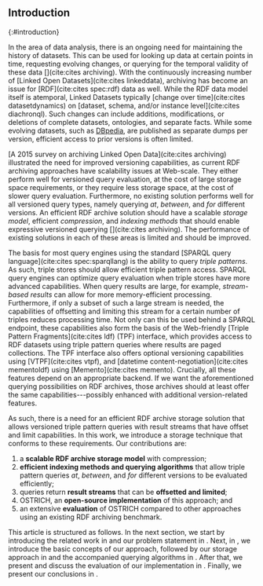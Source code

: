 ## Introduction
{:#introduction}

In the area of data analysis,
there is an ongoing need for maintaining the history of datasets.
This can be used for looking up data at certain points in time,
requesting evolving changes,
or querying for the temporal validity of these data [](cite:cites archiving).
With the continuously increasing number of [Linked Open Datasets](cite:cites linkeddata),
archiving has become an issue for [RDF](cite:cites spec:rdf) data as well.
While the RDF data model itself is atemporal, Linked Datasets typically [change over time](cite:cites datasetdynamics) on
[dataset, schema, and/or instance level](cite:cites diachronql).
Such changes can include additions,
modifications, or deletions of complete datasets, ontologies, and separate facts.
While some evolving datasets, such as [DBpedia](dbpedia),
are published as separate dumps per version,
efficient access to prior versions is often limited.

[A 2015 survey on archiving Linked Open Data](cite:cites archiving) illustrated the need for improved versioning capabilities,
as current RDF archiving approaches have scalability issues at Web-scale.
They either perform well for versioned query evaluation, at the cost of large storage space requirements,
or they require less storage space, at the cost of slower query evaluation.
Furthermore, no existing solution performs well for all versioned query types, namely querying *at*, *between*, and *for* different versions.
An efficient RDF archive solution should have a scalable *storage model*,
efficient *compression*, and *indexing methods* that should enable expressive versioned querying [](cite:cites archiving).
The performance of existing solutions in each of these areas is limited and should be improved.

The basis for most query engines using the standard [SPARQL query language](cite:cites spec:sparqllang)
is the ability to query _triple patterns_.
As such, triple stores should allow efficient triple pattern access.
SPARQL query engines can optimize query evaluation when triple stores have more advanced capabilities.
When query results are large, for example, _stream-based results_ can allow for more memory-efficient processing.
Furthermore, if only a subset of such a large stream is needed,
the capabilities of offsetting and limiting this stream for a certain number of triples reduces processing time.
Not only can this be used behind a SPARQL endpoint, these capabilities also form the basis
of the Web-friendly [Triple Pattern Fragments](cite:cites ldf) (TPF) interface,
which provides access to RDF datasets using triple pattern queries where results are paged collections.
The TPF interface also offers optional versioning capabilities using [VTPF](cite:cites vtpf),
and [datetime content-negotiation](cite:cites mementoldf) using [Memento](cite:cites memento).
Crucially, all these features depend on an appropriate backend.
If we want the aforementioned querying possibilities on RDF archives,
those archives should at least offer the same capabilities---possibly enhanced
with additional version-related features.

As such, there is a need for an efficient RDF archive storage solution that allows versioned triple pattern queries
with result streams that have offset and limit capabilities.
In this work, we introduce a storage technique that conforms to these requirements.
Our contributions are:

1. a **scalable RDF archive storage model** with compression;
2. **efficient indexing methods and querying algorithms** that allow triple pattern queries *at*, *between*, and *for* different versions to be evaluated efficiently;
3. queries return **result streams** that can be **offsetted and limited**;
4. OSTRICH, an **open-source implementation** of this approach; and
5. an extensive **evaluation** of OSTRICH compared to other approaches using an existing RDF archiving benchmark.

This article is structured as follows.
In the next section, we start by introducing the related work in [](#related-work) and our problem statement in [](#problem-statement).
Next, in [](#fundamentals), we introduce the basic concepts of our approach,
followed by our storage approach in [](#storage) and the accompanied querying algorithms in [](#querying).
After that, we present and discuss the evaluation of our implementation in [](#evaluation).
Finally, we present our conclusions in [](#conclusions).
